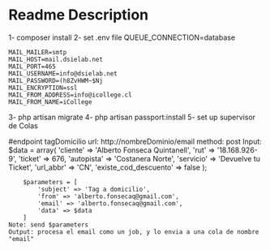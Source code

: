 # Readme Description

1- composer install
2- set .env file
    QUEUE_CONNECTION=database
    
    MAIL_MAILER=smtp
    MAIL_HOST=mail.dsielab.net
    MAIL_PORT=465
    MAIL_USERNAME=info@dsielab.net
    MAIL_PASSWORD=(h8ZvHWM~$Nj
    MAIL_ENCRYPTION=ssl
    MAIL_FROM_ADDRESS=info@icollege.cl
    MAIL_FROM_NAME=iCollege

3- php artisan migrate
4- php artisan passport:install
5- set up supervisor de Colas

#endpoint tagDomicilio
    url: http://nombreDominio/email
    method: post
    Input:      
        $data = array(
            'cliente' => 'Alberto Fonseca Quintanell',
            'rut' => '18.168.926-9',
            'ticket' => 676,
            'autopista' => 'Costanera Norte',
            'servicio' => 'Devuelve tu Ticket',
            'url_abbr' => 'CN',
            'existe_cod_descuento' => false
        );

        $parameters = [
            'subject' => 'Tag a domicilio',
            'from' => 'alberto.fonsecaq@gmail.com',
            'email' => 'alberto.fonsecaq@gmail.com',
            'data' => $data
        ]
    Note: send $parameters
    Output: procesa el email como un job, y lo envia a una cola de nombre "email"
    
        
        
        
        
        
        
        
        
        

        
        
        
        
        
        
      